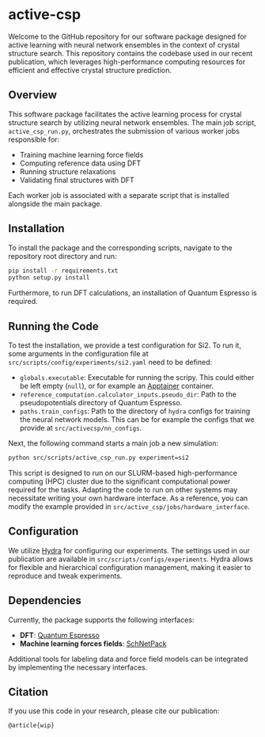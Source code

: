 # active-csp

Welcome to the GitHub repository for our software package designed for active learning with neural network ensembles in the context of crystal structure search. This repository contains the codebase used in our recent publication, which leverages high-performance computing resources for efficient and effective crystal structure prediction.

## Overview

This software package facilitates the active learning process for crystal structure search by utilizing neural network ensembles. The main job script, `active_csp_run.py`, orchestrates the submission of various worker jobs responsible for:

- Training machine learning force fields
- Computing reference data using DFT
- Running structure relaxations
- Validating final structures with DFT

Each worker job is associated with a separate script that is installed alongside the main package.

## Installation

To install the package and the corresponding scripts, navigate to the repository root directory and run:

```bash
pip install -r requirements.txt
python setup.py install
```

Furthermore, to run DFT calculations, an installation of Quantum Espresso is required.

## Running the Code

To test the installation, we provide a test configuration for Si2. To run it, some arguments in the configuration file at `src/scripts/config/experiments/si2.yaml` need to be defined:

- `globals.executable`: Executable for running the scripy. This could either be left empty (`null`), or for example an [Apptainer](https://apptainer.org/documentation/) container.
- `reference_computation.calculator_inputs.pseudo_dir`: Path to the pseudopotentials directory of Quantum Espresso.
- `paths.train_configs`: Path to the directory of `hydra` configs for training the neural network models. This can be for example the configs that we provide at `src/activecsp/nn_configs`.

Next, the following command starts a main job a new simulation:

```bash
python src/scripts/active_csp_run.py experiment=si2
```

This script is designed to run on our SLURM-based high-performance computing (HPC) cluster due to the significant computational power required for the tasks. Adapting the code to run on other systems may necessitate writing your own hardware interface. As a reference, you can modify the example provided in `src/active_csp/jobs/hardware_interface`.

## Configuration

We utilize [Hydra](https://hydra.cc/docs/intro/) for configuring our experiments. The settings used in our publication are available in `src/scripts/configs/experiments`. Hydra allows for flexible and hierarchical configuration management, making it easier to reproduce and tweak experiments.

## Dependencies

Currently, the package supports the following interfaces:

- **DFT**: [Quantum Espresso](https://www.quantum-espresso.org/)
- **Machine learning forces fields**: [SchNetPack](https://github.com/atomistic-machine-learning/schnetpack)

Additional tools for labeling data and force field models can be integrated by implementing the necessary interfaces.

## Citation

If you use this code in your research, please cite our publication:

```
@article{wip}
```
